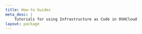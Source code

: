 ```yaml
---
title: How-to Guides
meta_desc: |
    Tutorials for using Infrastructure as Code in OVHCloud
layout: package
---
```

